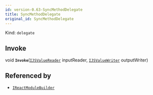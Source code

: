 ```yaml
---
id: version-0.63-SyncMethodDelegate
title: SyncMethodDelegate
original_id: SyncMethodDelegate
---
```


Kind: `delegate`

## Invoke
void **`Invoke`**([`IJSValueReader`](IJSValueReader) inputReader, [`IJSValueWriter`](IJSValueWriter) outputWriter)





## Referenced by
- [`IReactModuleBuilder`](IReactModuleBuilder)
